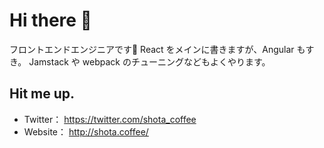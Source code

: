 # Hi there 👋
フロントエンドエンジニアです🙌
React をメインに書きますが、Angular もすき。
Jamstack や webpack のチューニングなどもよくやります。

## Hit me up.
- Twitter： https://twitter.com/shota_coffee
- Website： http://shota.coffee/

<!--
**shotaCoffee/shotaCoffee** is a ✨ _special_ ✨ repository because its `README.md` (this file) appears on your GitHub profile.

Here are some ideas to get you started:

- 🔭 I’m currently working on ...
- 🌱 I’m currently learning ...
- 👯 I’m looking to collaborate on ...
- 🤔 I’m looking for help with ...
- 💬 Ask me about ...
- 📫 How to reach me: ...
- 😄 Pronouns: ...
- ⚡ Fun fact: ...
-->
